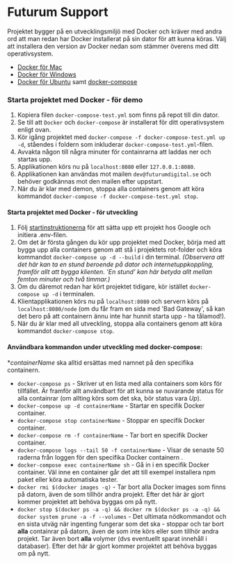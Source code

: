 # Futurum Support

Projektet bygger på en utvecklingsmiljö med Docker och kräver med andra ord att man redan har Docker installerat på sin dator för att kunna köras. Välj att installera den version av Docker nedan som stämmer överens med ditt operativsystem.

* [Docker för Mac](https://docs.docker.com/docker-for-mac/install/#download-docker-for-mac)  
* [Docker för Windows](https://docs.docker.com/toolbox/toolbox_install_windows/)  
* [Docker för Ubuntu](https://www.docker.com/docker-ubuntu) samt [docker-compose](https://docs.docker.com/compose/install/)

### Starta projektet med Docker - för demo
1. Kopiera filen `docker-compose-test.yml` som finns på repot till din dator.
2. Se till att `Docker` och `docker-compose` är installerat för ditt operativsystem enligt ovan.
3. Kör igång projektet med `docker-compose -f docker-compose-test.yml up -d`, ståendes i foldern som inkluderar `docker-compose-test.yml`-filen.
4. Avvakta någon till några minuter för containrarna att laddas ner och startas upp.
5. Applikationen körs nu på `localhost:8080` eller `127.0.0.1:8080`.
6. Applikationen kan användas mot mailen `dev@futurumdigital.se` och behöver godkännas mot den mailen efter uppstart.
6. När du är klar med demon, stoppa alla containers genom att köra kommandot `docker-compose -f docker-compose-test.yml stop`.

#### Starta projektet med Docker - för utveckling

1. Följ [startinstruktionerna](https://github.com/1dv611-futurum-project/futurum-project/wiki/Startinstruktioner) för att sätta upp ett projekt hos Google och initiera .env-filen.
2. Om det är första gången du kör upp projektet med Docker, börja med att bygga upp alla containers genom att stå i projektets rot-folder och köra kommandot `docker-compose up -d --build` i din terminal. _(Observera att det här kan ta en stund beroende på dator och internetuppkoppling, framför allt att bygga klienten. 'En stund' kan här betyda allt mellan femton minuter och två timmar.)_
3. Om du däremot redan har kört projektet tidigare, kör istället `docker-compose up -d` i terminalen.
4. Klientapplikationen körs nu på `localhost:8080` och servern körs på `localhost:8080/node` (om du får fram en sida med 'Bad Gateway', så kan det bero på att containern ännu inte har hunnit starta upp - ha tålamod!).
5. När du är klar med all utveckling, stoppa alla containers genom att köra kommandot `docker-compose stop`.


#### Användbara kommandon under utveckling med docker-compose:

*_containerName_ ska alltid ersättas med namnet på den specifika containern.

* `docker-compose ps` - Skriver ut en lista med alla containers som körs för tillfället. Är framför allt användbart för att kunna se nuvarande status för alla containrar (om allting körs som det ska, bör status vara _Up_).
* `docker-compose up -d containerName` - Startar en specifik Docker container.
* `docker-compose stop containerName` - Stoppar en specifik Docker container.
* `docker-compose rm -f containerName` - Tar bort en specifik Docker container.
* `docker-compose logs --tail 50 -f containerName` - Visar de senaste 50 raderna från loggen för den specifika Docker containern .
* `docker-compose exec containerName sh` - Gå in i en specifik Docker container. Väl inne en container går det att till exempel installera npm paket eller köra automatiska tester.
* `docker rmi $(docker images -q)` - Tar bort alla Docker images som finns på datorn, även de som tillhör andra projekt. Efter det här är gjort kommer projektet att behöva byggas om på nytt.
* `docker stop $(docker ps -a -q) && docker rm $(docker ps -a -q) && docker system prune -a -f --volumes` - Det ultimata nödkommandot och en sista utväg när ingenting fungerar som det ska - stoppar och tar bort **alla** containrar på datorn, även de som inte körs eller som tillhör andra projekt. Tar även bort **alla** volymer (dvs eventuellt sparat innehåll i databaser). Efter det här är gjort kommer projektet att behöva byggas om på nytt.
